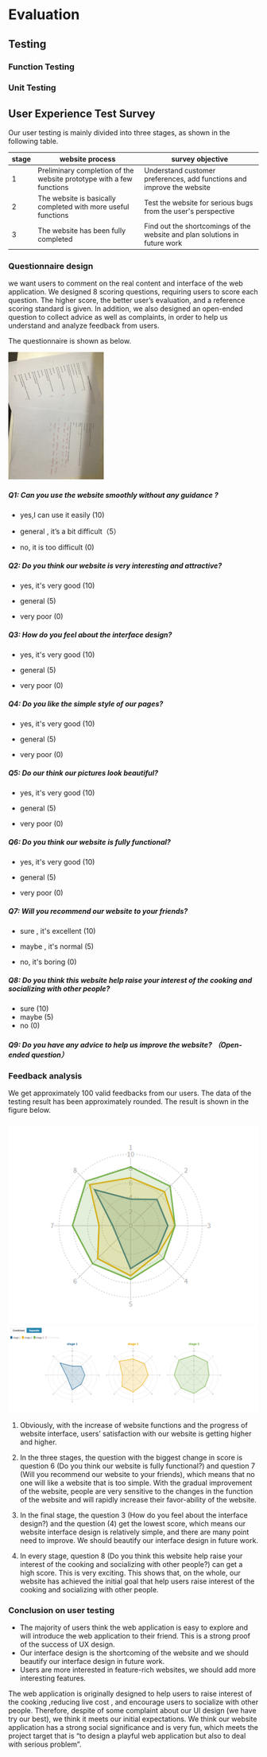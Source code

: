 # Evaluation

## Testing

### **Function Testing** 

### Unit Testing

## User Experience Test Survey

Our user testing is mainly divided into three stages, as shown in the following table.

| stage | website process                                              | survey objective                                             |
| ----- | ------------------------------------------------------------ | ------------------------------------------------------------ |
| 1     | Preliminary completion of the website prototype with a few functions | Understand customer preferences, add functions and improve the website |
| 2     | The website is basically completed with more useful functions | Test the website for serious bugs from the user's perspective |
| 3     | The website has been fully completed                         | Find out the shortcomings of the website and plan solutions in future work |

###  Questionnaire design

we want users to comment on the real content and interface of the web application. We designed 8 scoring questions, requiring users to score each question. The higher score, the better user’s evaluation, and a reference scoring standard is given. In addition, we also designed an open-ended question to collect advice as well as complaints, in order to help us understand and analyze feedback from users.

The questionnaire is shown as below.

<img src="images/Evaluation/questionnaire.jpg" alt="questionnaire" style="zoom: 25%;" />

##### Q1: Can you use the website smoothly without any guidance ?

-   yes,I can use it easily (10)
    
-   general , it’s a bit difficult（5）
    
-   no, it is too difficult (0)

##### Q2: Do you think our website is very interesting and attractive?

-   yes, it's very good (10)
    
-   general (5)
    
-   very poor (0)

##### Q3: How do you feel about the interface design?

-   yes, it's very good (10)
    
-   general (5)
    
-   very poor (0)

##### Q4: Do you like the simple style of our pages?

-   yes, it's very good (10)
    
-   general (5)
    
-   very poor (0)

##### Q5: Do our think our pictures look beautiful?

-   yes, it's very good (10)
    
-   general (5)
    
-   very poor (0)

##### Q6: Do you think our website is fully functional?

-   yes, it's very good (10)
    
-   general (5)
    
-   very poor (0)

##### Q7: Will you recommend our website to your friends?

-   sure , it's excellent (10)
    
-   maybe , it's normal (5)
    
-   no, it's boring (0)

##### Q8: Do you think this website help raise your interest of the cooking and socializing with other people?

-   sure (10)
-   maybe (5)
-   no (0)

##### **Q9: Do you have any advice to help us improve the website? （Open-ended question）**





###  Feedback analysis

We get approximately 100 valid feedbacks from our users. The data of the testing result has been approximately rounded. The result is shown in the figure below.

##### 

![static1](images/Evaluation/static1.png)![static](images/Evaluation/static.png)

 1. Obviously, with the increase of website functions and  the progress of website interface,  users’ satisfaction with our website is getting higher and higher.

 2. In the three stages, the question with the biggest change in score is question 6 (Do you think our website is fully functional?) and question 7 (Will you recommend our website to your friends), which means that no one will like a website that is too simple. With the gradual improvement of the website, people are very sensitive to the changes in the function of the website and will rapidly increase their favor-ability of the website.
 3. In the final stage, the question 3 (How do you feel about the interface design?) and the question (4) get the lowest score, which means our website interface design is relatively simple, and there are many point need to improve. We should beautify our interface design in future work.
 4. In every stage, question 8 (Do you think this website help raise your interest of the cooking and socializing with other people?) can get a high score. This is very exciting. This shows that, on the whole, our website has achieved the initial goal that help users raise interest of the cooking and socializing with other people.

### Conclusion on user testing

-   The majority of users think the web application is easy to explore and will introduce the web application to their friend.  This is a strong proof of the success of UX design.
- Our interface design is the shortcoming of the website and we should beautify our interface design in future work.
-   Users are more interested in feature-rich websites, we should add more interesting features.

The web application is originally designed to help users to raise interest of the cooking ,reducing live cost , and encourage users to socialize with other people.  Therefore, despite of some complaint about our UI design (we have try our best), we think it meets our initial expectations. We think our website application has a strong social significance and is very fun, which meets the project target that is “to design a playful web application but also to deal with serious problem”.